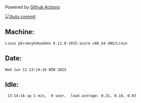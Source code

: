 Powered by [Github Actions](https://github.com/features/actions)

[![Auto commit](https://github.com/hiage/workstation/workflows/Auto%20commit/badge.svg)](https://github.com/hiage/workstation/actions?query=workflow%3A%22Auto+commit%22)

## Machine:
```
Linux pkrvmxyh4eaekms 6.11.0-1015-azure x86_64 GNU/Linux
```
## Date:
```
Wed Jun 11 13:14:16 WIB 2025
```
## Idle:
```
 13:14:16 up 1 min,  0 user,  load average: 0.31, 0.10, 0.03
```
